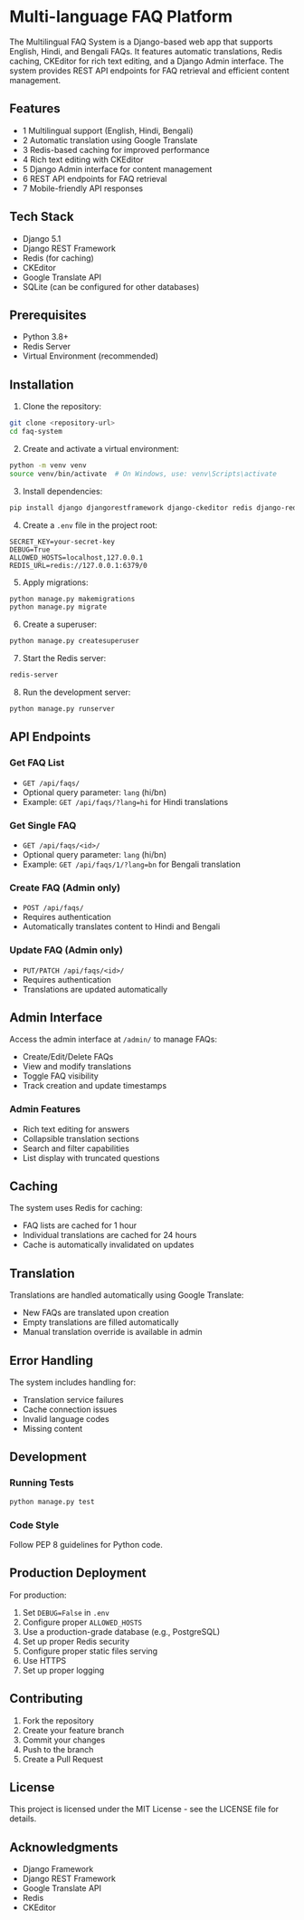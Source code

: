 # Multi-language FAQ Platform

The Multilingual FAQ System is a Django-based web app that supports English, Hindi, and Bengali FAQs. It features automatic translations, Redis caching, CKEditor for rich text editing, and a Django Admin interface. The system provides REST API endpoints for FAQ retrieval and efficient content management.

## Features

- 1 Multilingual support (English, Hindi, Bengali)
- 2 Automatic translation using Google Translate
- 3 Redis-based caching for improved performance
- 4 Rich text editing with CKEditor
- 5 Django Admin interface for content management
- 6 REST API endpoints for FAQ retrieval
- 7 Mobile-friendly API responses

## Tech Stack

- Django 5.1
- Django REST Framework
- Redis (for caching)
- CKEditor
- Google Translate API
- SQLite (can be configured for other databases)

## Prerequisites

- Python 3.8+
- Redis Server
- Virtual Environment (recommended)

## Installation

1. Clone the repository:
```bash
git clone <repository-url>
cd faq-system
```

2. Create and activate a virtual environment:
```bash
python -m venv venv
source venv/bin/activate  # On Windows, use: venv\Scripts\activate
```

3. Install dependencies:
```bash
pip install django djangorestframework django-ckeditor redis django-redis python-dotenv googletrans==3.1.0a0
```

4. Create a `.env` file in the project root:
```env
SECRET_KEY=your-secret-key
DEBUG=True
ALLOWED_HOSTS=localhost,127.0.0.1
REDIS_URL=redis://127.0.0.1:6379/0
```

5. Apply migrations:
```bash
python manage.py makemigrations
python manage.py migrate
```

6. Create a superuser:
```bash
python manage.py createsuperuser
```

7. Start the Redis server:
```bash
redis-server
```

8. Run the development server:
```bash
python manage.py runserver
```



## API Endpoints

### Get FAQ List
- `GET /api/faqs/`
- Optional query parameter: `lang` (hi/bn)
- Example: `GET /api/faqs/?lang=hi` for Hindi translations

### Get Single FAQ
- `GET /api/faqs/<id>/`
- Optional query parameter: `lang` (hi/bn)
- Example: `GET /api/faqs/1/?lang=bn` for Bengali translation

### Create FAQ (Admin only)
- `POST /api/faqs/`
- Requires authentication
- Automatically translates content to Hindi and Bengali

### Update FAQ (Admin only)
- `PUT/PATCH /api/faqs/<id>/`
- Requires authentication
- Translations are updated automatically

## Admin Interface

Access the admin interface at `/admin/` to manage FAQs:
- Create/Edit/Delete FAQs
- View and modify translations
- Toggle FAQ visibility
- Track creation and update timestamps

### Admin Features
- Rich text editing for answers
- Collapsible translation sections
- Search and filter capabilities
- List display with truncated questions

## Caching

The system uses Redis for caching:
- FAQ lists are cached for 1 hour
- Individual translations are cached for 24 hours
- Cache is automatically invalidated on updates

## Translation

Translations are handled automatically using Google Translate:
- New FAQs are translated upon creation
- Empty translations are filled automatically
- Manual translation override is available in admin




## Error Handling

The system includes handling for:
- Translation service failures
- Cache connection issues
- Invalid language codes
- Missing content

## Development

### Running Tests
```bash
python manage.py test
```

### Code Style
Follow PEP 8 guidelines for Python code.

## Production Deployment

For production:
1. Set `DEBUG=False` in `.env`
2. Configure proper `ALLOWED_HOSTS`
3. Use a production-grade database (e.g., PostgreSQL)
4. Set up proper Redis security
5. Configure proper static files serving
6. Use HTTPS
7. Set up proper logging

## Contributing

1. Fork the repository
2. Create your feature branch
3. Commit your changes
4. Push to the branch
5. Create a Pull Request

## License

This project is licensed under the MIT License - see the LICENSE file for details.

## Acknowledgments

- Django Framework
- Django REST Framework
- Google Translate API
- Redis
- CKEditor


